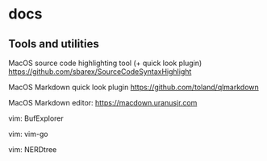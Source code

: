 # docs

## Tools and utilities

MacOS source code highlighting tool (+ quick look plugin)
https://github.com/sbarex/SourceCodeSyntaxHighlight

MacOS Markdown quick look plugin
https://github.com/toland/qlmarkdown

MacOS Markdown editor: https://macdown.uranusjr.com

vim: BufExplorer

vim: vim-go

vim: NERDtree

<end of file>
  

